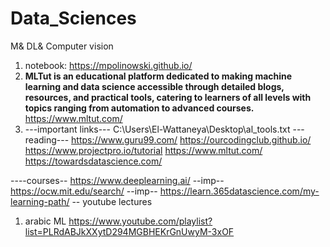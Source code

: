 # Data_Sciences
M& DL& Computer vision
1.  notebook: https://mpolinowski.github.io/
2. **MLTut is an educational platform dedicated to making machine learning and data science accessible through detailed blogs, resources, and practical tools, catering to learners of all levels with topics ranging from automation to advanced courses.** https://www.mltut.com/
3. ---important links---
C:\Users\El-Wattaneya\Desktop\al_tools.txt
--- reading---
https://www.guru99.com/
https://ourcodingclub.github.io/
https://www.projectpro.io/tutorial
https://www.mltut.com/
https://towardsdatascience.com/

----courses--
https://www.deeplearning.ai/     --imp--
https://ocw.mit.edu/search/   --imp--
https://learn.365datascience.com/my-learning-path/
-- youtube lectures
1. arabic ML https://www.youtube.com/playlist?list=PLRdABJkXXytD294MGBHEKrGnUwyM-3xOF
